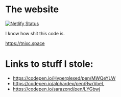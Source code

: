 # The website

[![Netlify Status](https://api.netlify.com/api/v1/badges/b21c59ec-69dd-41e2-a1c3-92d587033697/deploy-status)](https://app.netlify.com/sites/tnixc/deploys)

I know how shit this code is.

https://tnixc.space

# Links to stuff I stole:
- https://codepen.io/Hyperplexed/pen/MWQeYLW
- https://codepen.io/alphardex/pen/RwrVoeL
- https://codepen.io/sarazond/pen/LYGbwj

